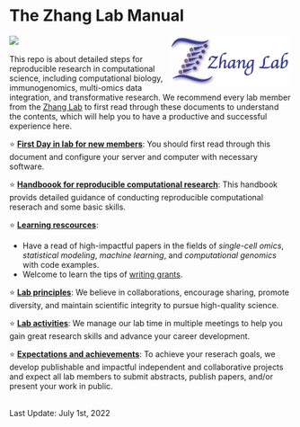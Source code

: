 # The Zhang Lab Manual

<img src="https://github.com/fanzhanglab/Zhang_lab_manual/blob/main/lab_logo_website.png" width="220" align="right">

![](https://komarev.com/ghpvc/?username=fanzhanglab&style=flat-square&color=green)

This repo is about detailed steps for reproducible research in computational science, including computational biology, immunogenomics, multi-omics data integration, and transformative research.
We recommend every lab member from the [Zhang Lab](https://fanzhanglab.org/) to first read through these documents to understand the contents, which will help you to have a productive and successful experience here.

:star: [**First Day in lab for new members**](https://github.com/fanzhanglab/Zhang_lab_manual/blob/master/your_first_day.md): You should first read through this document and configure your server and computer with necessary software.


:star: [**Handboook for reproducible computational research**](https://github.com/fanzhanglab/Zhang_lab_manual/blob/master/reproducible_research.md): This handbook provids detailed guidance of conducting reproducible computational reserach and some basic skills.

:star: [**Learning rescources**](https://github.com/fanzhanglab/Zhang_lab_manual/blob/master/resource.md): 
- Have a read of high-impactful papers in the fields of *single-cell omics*, *statistical modeling*, *machine learning*, and *computational genomics* with code examples.
- Welcome to learn the tips of [writing grants](https://github.com/fanzhanglab/Zhang_lab_manual/blob/main/grant_writing.md).
 
:star: [**Lab principles**](https://github.com/fanzhanglab/Zhang_lab_manual/blob/master/lab_principle.md): We believe in collaborations, encourage sharing, promote diversity, and maintain scientific integrity to pursue high-quality science.

:star: [**Lab activities**](https://github.com/fanzhanglab/Zhang_lab_manual/blob/master/lab_activity.md): We manage our lab time in multiple meetings to help you gain great research skills and advance your career development.

:star: [**Expectations and achievements**](https://github.com/fanzhanglab/Zhang_lab_manual/blob/master/for_trainee.md): To achieve your reserach goals, we develop publishable and impactful independent and collaborative projects and expect all lab members to submit abstracts, publish papers, and/or present your work in public.

<br />
Last Update: July 1st, 2022
<br />
